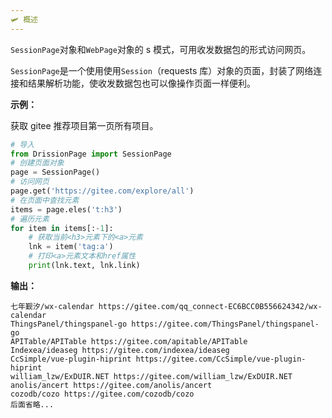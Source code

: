 ```yaml
---
🛩️ 概述
---
```


`SessionPage`对象和`WebPage`对象的 s 模式，可用收发数据包的形式访问网页。

`SessionPage`是一个使用使用`Session`（requests 库）对象的页面，封装了网络连接和结果解析功能，使收发数据包也可以像操作页面一样便利。

**示例：**

获取 gitee 推荐项目第一页所有项目。

```python
# 导入
from DrissionPage import SessionPage
# 创建页面对象
page = SessionPage()
# 访问网页
page.get('https://gitee.com/explore/all')
# 在页面中查找元素
items = page.eles('t:h3')
# 遍历元素
for item in items[:-1]:
    # 获取当前<h3>元素下的<a>元素
    lnk = item('tag:a')
    # 打印<a>元素文本和href属性
    print(lnk.text, lnk.link)
```

**输出：**

```shell
七年觐汐/wx-calendar https://gitee.com/qq_connect-EC6BCC0B556624342/wx-calendar
ThingsPanel/thingspanel-go https://gitee.com/ThingsPanel/thingspanel-go
APITable/APITable https://gitee.com/apitable/APITable
Indexea/ideaseg https://gitee.com/indexea/ideaseg
CcSimple/vue-plugin-hiprint https://gitee.com/CcSimple/vue-plugin-hiprint
william_lzw/ExDUIR.NET https://gitee.com/william_lzw/ExDUIR.NET
anolis/ancert https://gitee.com/anolis/ancert
cozodb/cozo https://gitee.com/cozodb/cozo
后面省略...
```